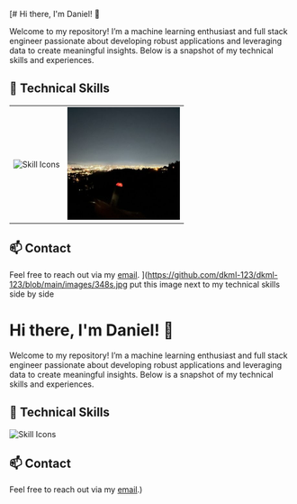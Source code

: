 [# Hi there, I'm Daniel! 👋 

Welcome to my repository! I’m a machine learning enthusiast and full stack engineer passionate about developing robust applications and leveraging data to create meaningful insights. Below is a snapshot of my technical skills and experiences.

## 🔧 Technical Skills

<table>
  <tr>
    <td>
      <picture>
        <img height="200" src="https://skillicons.dev/icons?i=py,java,r,dart,latex,html,css,swift,js,ts,pytorch,tensorflow,flutter,firebase,flask,deno,postgresql,supabase,gcp,docker&theme=dark&perline=4" alt="Skill Icons" />
      </picture>
    </td>
    <td>
      <img height="200" src="https://github.com/dkml-123/dkml-123/blob/main/images/348s.jpg" alt="Side Image" />
    </td>
  </tr>
</table>


## 📫 Contact
Feel free to reach out via my [email](mailto:danielkua888@live.com).
](https://github.com/dkml-123/dkml-123/blob/main/images/348s.jpg
put this image next to my technical skills side by side 

# Hi there, I'm Daniel! 👋 

Welcome to my repository! I’m a machine learning enthusiast and full stack engineer passionate about developing robust applications and leveraging data to create meaningful insights. Below is a snapshot of my technical skills and experiences.

## 🔧 Technical Skills

<picture>
  <img height="200" src="https://skillicons.dev/icons?i=py,java,r,dart,latex,html,css,swift,js,ts,pytorch,tensorflow,flutter,firebase,flask,deno,postgresql,supabase,gcp,docker&theme=dark&perline=4" alt="Skill Icons" />
</picture>


## 📫 Contact
Feel free to reach out via my [email](mailto:danielkua888@live.com).)
